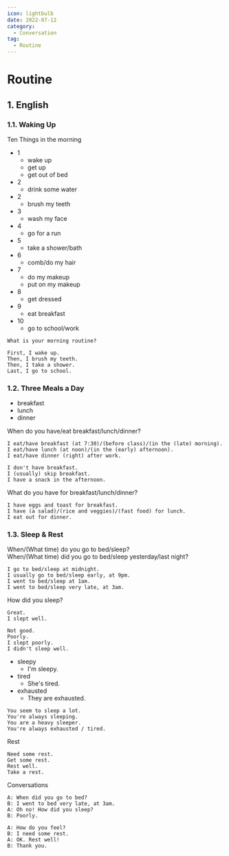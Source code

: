 ```yaml
---
icon: lightbulb
date: 2022-07-12
category:
  - Conversation
tag:
  - Routine
---
```

# Routine
   
<!-- more -->
## 1. English
### 1.1. Waking Up
Ten Things in the morning
- 1
  - wake up
  - get up
  - get out of bed
- 2
  - drink some water
- 2
  - brush my teeth
- 3
  - wash my face
- 4
  - go for a run
- 5
  - take a shower/bath
- 6
  - comb/do my hair
- 7
  - do my makeup
  - put on my makeup
- 8
  - get dressed
- 9
  - eat breakfast
- 10
  - go to school/work

```
What is your morning routine?
```
```
First, I wake up.
Then, I brush my teeth.
Then, I take a shower.
Last, I go to school.
```
### 1.2. Three Meals a Day
- breakfast
- lunch
- dinner

When do you have/eat breakfast/lunch/dinner?
```
I eat/have breakfast (at 7:30)/(before class)/(in the (late) morning).
I eat/have lunch (at noon)/(in the (early) afternoon).
I eat/have dinner (right) after work.

I don't have breakfast.
I (usually) skip breakfast.
I have a snack in the afternoon.
```

What do you have for breakfast/lunch/dinner?
```
I have eggs and toast for breakfast.
I have (a salad)/(rice and veggies)/(fast food) for lunch.
I eat out for dinner.
```
### 1.3. Sleep & Rest
When/(What time) do you go to bed/sleep?  
When/(What time) did you go to bed/sleep yesterday/last night?
```
I go to bed/sleep at midnight.
I usually go to bed/sleep early, at 9pm.
I went to bed/sleep at 1am.
I went to bed/sleep very late, at 3am.
```
How did you sleep?
```
Great.
I slept well.

Not good.
Poorly.
I slept poorly.
I didn't sleep well.
```

- sleepy
  - I'm sleepy.
- tired
  - She's tired.
- exhausted
  - They are exhausted.

```
You seem to sleep a lot.
You're always sleeping.
You are a heavy sleeper.
You're always exhausted / tired.
```

Rest
```
Need some rest.
Get some rest.
Rest well.
Take a rest.
```
Conversations
```
A: When did you go to bed?
B: I went to bed very late, at 3am.
A: Oh no! How did you sleep?
B: Poorly.

A: How do you feel?
B: I need some rest.
A: OK. Rest well!
B: Thank you.
```